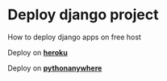 # Deploy django project
How to deploy django apps on free host

Deploy on [**heroku**](https://github.com/Arash3f/deploy_django_project/tree/main/heroku) 


Deploy on [**pythonanywhere**](https://github.com/Arash3f/deploy_django_project/tree/main/Python%20Any%20Where)

